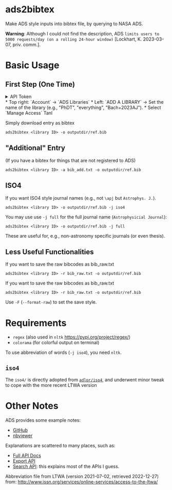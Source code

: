 # ads2bibtex
Make ADS style inputs into bibtex file, by querying to NASA ADS.

**Warning**: Although I could not find the description, ADS ``limits users to 5000 requests/day (on a rolling 24-hour window)`` [Lockhart, K. 2023-03-07, priv. comm.].

# Basic Usage
## First Step (One Time)

<details><summary>API Token</summary>

* Go to [NASA ADS](https://ui.adsabs.harvard.edu/)
* Top right: `Log In`. After logging in...
* Top right: `Account` → `ADS Libraries`


</details>
* Top right: `Account` → `ADS Libraries`
* Left: `ADD A LIBRARY` → Set the name of the library (e.g., "PhDT", "everything", "Bach+2023AJ").
* Select `Manage Access` Tanl

Simply download entry as bibtex

    ads2bibtex <library ID> -o outputdir/ref.bib

## "Additional" Entry
(If you have a bibtex for things that are not registered to ADS)

    ads2bibtex <library ID> -a bib_add.txt -o outputdir/ref.bib

## ISO4
If you want ISO4 style journal names (e.g., not ``\apj`` but ``Astrophys. J.``).

    ads2bibtex <library ID> -o outputdir/ref.bib -j iso4

You may use use `-j full` for the full journal name (``Astrophysicial Journal``):

    ads2bibtex <library ID> -o outputdir/ref.bib -j full

These are useful for, e.g., non-astronomy specific journals (or even thesis).


## Less Useful Functionalities

If you want to save the raw bibcodes as bib_raw.txt

    ads2bibtex <library ID> -r bib_raw.txt -o outputdir/ref.bib

If you want to save the raw bibcodes as bib_raw.txt

    ads2bibtex <library ID> -r bib_raw.txt -o outputdir/ref.bib

Use ``-F`` (``--format-raw``) to set the save style.



# Requirements
- `regex` (also used in `nltk` https://pypi.org/project/regex/)
- `colorama` (for colorful output on terminal)

To use abbreviation of words (``-j iso4``), you need `nltk`.

## `iso4`
The `iso4/` is directly adopted from [`adlpr/iso4`](https://github.com/adlpr/iso4), and underwent minor tweak to cope with the more recent LTWA version


# Other Notes
ADS provides some example notes:
* [GitHub](https://github.com/adsabs/adsabs-dev-api)
* [nbviewer](https://nbviewer.jupyter.org/github/adsabs/adsabs-dev-api/tree/master/)

Explanations are scattered to many places, such as:
* [Full API Docs](https://ui.adsabs.harvard.edu/help/api/api-docs.html#auth)
* [Export API](https://nbviewer.jupyter.org/github/adsabs/adsabs-dev-api/blob/master/Export_API.ipynb)
* [Search API](https://nbviewer.jupyter.org/github/adsabs/adsabs-dev-api/blob/master/Search_API.ipynb): this explains most of the APIs I guess.

Abbreviation file from LTWA (version 2021-07-02, retrieved 2022-12-27) from: http://www.issn.org/services/online-services/access-to-the-ltwa/